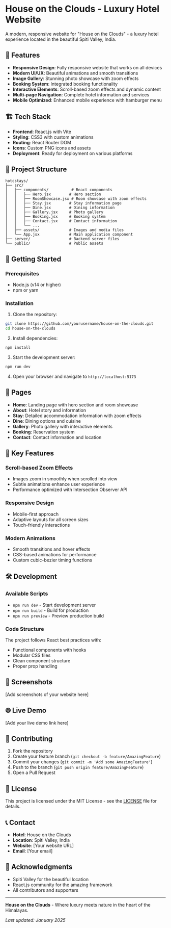 # House on the Clouds - Luxury Hotel Website

A modern, responsive website for "House on the Clouds" - a luxury hotel experience located in the beautiful Spiti Valley, India.

## 🌟 Features

- **Responsive Design**: Fully responsive website that works on all devices
- **Modern UI/UX**: Beautiful animations and smooth transitions
- **Image Gallery**: Stunning photo showcase with zoom effects
- **Booking System**: Integrated booking functionality
- **Interactive Elements**: Scroll-based zoom effects and dynamic content
- **Multi-page Navigation**: Complete hotel information and services
- **Mobile Optimized**: Enhanced mobile experience with hamburger menu

## 🏗️ Tech Stack

- **Frontend**: React.js with Vite
- **Styling**: CSS3 with custom animations
- **Routing**: React Router DOM
- **Icons**: Custom PNG icons and assets
- **Deployment**: Ready for deployment on various platforms

## 📁 Project Structure

```
hotcstays/
├── src/
│   ├── components/          # React components
│   │   ├── Hero.jsx        # Hero section
│   │   ├── RoomShowcase.jsx # Room showcase with zoom effects
│   │   ├── Stay.jsx        # Stay information page
│   │   ├── Dine.jsx        # Dining information
│   │   ├── Gallery.jsx     # Photo gallery
│   │   ├── Booking.jsx     # Booking system
│   │   ├── Contact.jsx     # Contact information
│   │   └── ...
│   ├── assets/             # Images and media files
│   └── App.jsx             # Main application component
├── server/                 # Backend server files
└── public/                 # Public assets
```

## 🚀 Getting Started

### Prerequisites

- Node.js (v14 or higher)
- npm or yarn

### Installation

1. Clone the repository:
```bash
git clone https://github.com/yourusername/house-on-the-clouds.git
cd house-on-the-clouds
```

2. Install dependencies:
```bash
npm install
```

3. Start the development server:
```bash
npm run dev
```

4. Open your browser and navigate to `http://localhost:5173`

## 📱 Pages

- **Home**: Landing page with hero section and room showcase
- **About**: Hotel story and information
- **Stay**: Detailed accommodation information with zoom effects
- **Dine**: Dining options and cuisine
- **Gallery**: Photo gallery with interactive elements
- **Booking**: Reservation system
- **Contact**: Contact information and location

## 🎨 Key Features

### Scroll-based Zoom Effects
- Images zoom in smoothly when scrolled into view
- Subtle animations enhance user experience
- Performance optimized with Intersection Observer API

### Responsive Design
- Mobile-first approach
- Adaptive layouts for all screen sizes
- Touch-friendly interactions

### Modern Animations
- Smooth transitions and hover effects
- CSS-based animations for performance
- Custom cubic-bezier timing functions

## 🛠️ Development

### Available Scripts

- `npm run dev` - Start development server
- `npm run build` - Build for production
- `npm run preview` - Preview production build

### Code Structure

The project follows React best practices with:
- Functional components with hooks
- Modular CSS files
- Clean component structure
- Proper prop handling

## 📸 Screenshots

[Add screenshots of your website here]

## 🌐 Live Demo

[Add your live demo link here]

## 🤝 Contributing

1. Fork the repository
2. Create your feature branch (`git checkout -b feature/AmazingFeature`)
3. Commit your changes (`git commit -m 'Add some AmazingFeature'`)
4. Push to the branch (`git push origin feature/AmazingFeature`)
5. Open a Pull Request

## 📄 License

This project is licensed under the MIT License - see the [LICENSE](LICENSE) file for details.

## 📞 Contact

- **Hotel**: House on the Clouds
- **Location**: Spiti Valley, India
- **Website**: [Your website URL]
- **Email**: [Your email]

## 🙏 Acknowledgments

- Spiti Valley for the beautiful location
- React.js community for the amazing framework
- All contributors and supporters

---

**House on the Clouds** - Where luxury meets nature in the heart of the Himalayas.

*Last updated: January 2025*
